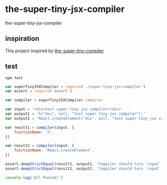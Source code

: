 # the-super-tiny-jsx-compiler
the-super-tiny-jsx-compiler

## inspiration

This project inspired by [the-super-tiny-compiler](https://github.com/thejameskyle/the-super-tiny-compiler)

## test

```shell
npm test
```

```javascript
var superTinyJSXCompiler = require('./super-tiny-jsx-compiler')
var assert = require('assert')

var compiler = superTinyJSXCompiler.compiler

var input = '<div>test super tiny jsx compiler</div>'
var output1 = 'h("div", null, "test super tiny jsx compiler");'
var output2 = 'React.createElement("div", null, "test super tiny jsx compiler");'

var result1 = compiler(input, {
	functionName: 'h',
})

var result2 = compiler(input, {
	functionName: 'React.createElement',
})

assert.deepStrictEqual(result1, output1, 'Compiler should turn `input` into `output`')
assert.deepStrictEqual(result2, output2, 'Compiler should turn `input` into `output`')

console.log('All Passed!')
```
